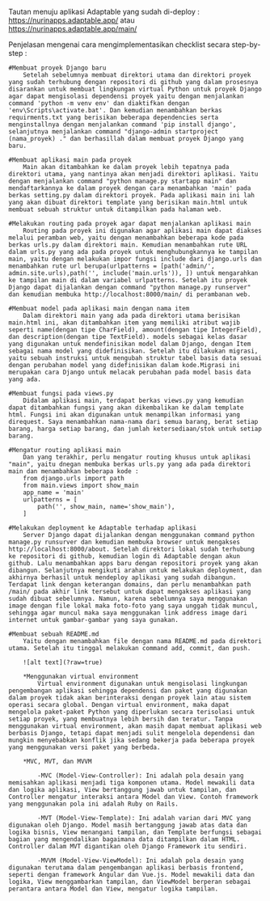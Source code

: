 Tautan menuju aplikasi Adaptable yang sudah di-deploy : https://nurinapps.adaptable.app/ atau https://nurinapps.adaptable.app/main/

Penjelasan mengenai cara mengimplementasikan checklist secara step-by-step :
    
    #Membuat proyek Django baru
        Setelah sebelumnya membuat direktori utama dan direktori proyek yang sudah terhubung dengan repositori di github yang dalam prosesnya disarankan untuk membuat lingkungan virtual Python untuk proyek Django agar dapat mengisolasi dependensi proyek yaitu dengan menjalankan command 'python -m venv env' dan diaktifkan dengan 'env\Scripts\activate.bat'. Dan kemudian menambahkan berkas requirments.txt yang berisikan beberapa dependencies serta menginstallnya dengan menjalankan command 'pip install django', selanjutnya menjalankan command "django-admin startproject (nama_proyek) ." dan berhasillah dalam membuat proyek Django yang baru.
    
    #Membuat aplikasi main pada proyek
        Main akan ditambahkan ke dalam proyek lebih tepatnya pada direktori utama, yang nantinya akan menjadi direktori aplikasi. Yaitu dengan menjalankan command "python manage.py startapp main" dan mendaftarkannya ke dalam proyek dengan cara menambahkan 'main' pada berkas setting.py dalam direktori proyek. Pada aplikasi main ini lah yang akan dibuat direktori template yang berisikan main.html untuk membuat sebuah struktur untuk ditampilkan pada halaman web. 
    
    #Melakukan routing pada proyek agar dapat menjalankan aplikasi main
        Routing pada proyek ini digunakan agar aplikasi main dapat diakses melalui peramban web, yaitu dengan menambahkan beberapa kode pada berkas urls.py dalam direktori main. Kemudian menambahkan rute URL dalam urls.py yang ada pada proyek untuk menghubungkannya ke tampilan main, yaitu dengan melakukan impor fungsi include dari django.urls dan menambahkan rute url berupa(urlpatterns = [path('admin/', admin.site.urls),path('', include('main.urls')), ]) untuk mengarahkan ke tampilan main di dalam variabel urlpatterns. Setelah itu proyek Django dapat dijalankan dengan command "python manage.py runserver" dan kemudian membuka http://localhost:8000/main/ di perambanan web.
    
    #Membuat model pada aplikasi main dengan nama item
        Dalam direktori main yang ada pada direktori utama berisikan main.html ini, akan ditambahkan item yang memiliki atribut wajib seperti name(dengan tipe CharField), amount(dengan tipe IntegerField), dan description(dengan tipe TextField). models sebagai kelas dasar yang digunakan untuk mendefinisikan model dalam Django, dengan Item sebagai nama model yang didefinisikan. Setelah itu dilakukan migrasi, yaitu sebuah instruksi untuk mengubah struktur tabel basis data sesuai dengan perubahan model yang didefinisikan dalam kode.Migrasi ini merupakan cara Django untuk melacak perubahan pada model basis data yang ada.
    
    #Membuat fungsi pada views.py
        Didalam aplikasi main, terdapat berkas views.py yang kemudian dapat ditambahkan fungsi yang akan dikembalikan ke dalam template html. Fungsi ini akan digunakan untuk menampilkan informasi yang direquest. Saya menambahkan nama-nama dari semua barang, berat setiap barang, harga setiap barang, dan jumlah ketersediaan/stok untuk setiap barang.
    
    #Mengatur routing aplikasi main
        Dan yang terakhir, perlu mengatur routing khusus untuk aplikasi "main", yaitu dnegan membuka berkas urls.py yang ada pada direktori main dan menambahkan beberapa kode : 
        from django.urls import path 
        from main.views import show_main 
        app_name = 'main'
        urlpatterns = [
            path('', show_main, name='show_main'),
        ]
    
    #Melakukan deployment ke Adaptable terhadap aplikasi
        Server Django dapat dijalankan dengan menggunakan command python manage.py runsurver dan kemudian membuka browser untuk mengakses http://localhost:8000/about. Setelah direktori lokal sudah terhubung ke repositori di github, kemudian login di Adaptable dengan akun github. Lalu menambahkan apps baru dengan repositori proyek yang akan dibangun. Selanjutnya mengikuti arahan untuk melakukan deployment, dan akhirnya berhasil untuk mendeploy aplikasi yang sudah dibangun. Terdapat link dengan keterangan domains, dan perlu menambahkan path /main/ pada akhir link tersebut untuk dapat mengakses aplikasi yang sudah dibuat sebelumnya. Namun, karena sebelumnya saya menggunakan image dengan file lokal maka foto-foto yang saya unggah tidak muncul, sehingga agar muncul maka saya menggunakan link address image dari internet untuk gambar-gambar yang saya gunakan.
    
    #Membuat sebuah README.md
        Yaitu dengan menambahkan file dengan nama README.md pada direktori utama. Setelah itu tinggal melakukan command add, commit, dan push.

        ![alt text](?raw=true)
        
        *Menggunakan virtual environment 
            Virtual environment digunakan untuk mengisolasi lingkungan pengembangan aplikasi sehingga dependensi dan paket yang digunakan dalam proyek tidak akan berinteraksi dengan proyek lain atau sistem operasi secara global. Dengan virtual environment, maka dapat mengelola paket-paket Python yang diperlukan secara terisolasi untuk setiap proyek, yang membuatnya lebih bersih dan teratur. Tanpa menggunakan virtual environment, akan masih dapat membuat aplikasi web berbasis Django, tetapi dapat menjadi sulit mengelola dependensi dan mungkin menyebabkan konflik jika sedang bekerja pada beberapa proyek yang menggunakan versi paket yang berbeda.
        
        *MVC, MVT, dan MVVM
            
            -MVC (Model-View-Controller): Ini adalah pola desain yang memisahkan aplikasi menjadi tiga komponen utama. Model mewakili data dan logika aplikasi, View bertanggung jawab untuk tampilan, dan Controller mengatur interaksi antara Model dan View. Contoh framework yang menggunakan pola ini adalah Ruby on Rails.
            
            -MVT (Model-View-Template): Ini adalah varian dari MVC yang digunakan oleh Django. Model masih bertanggung jawab atas data dan logika bisnis, View menangani tampilan, dan Template berfungsi sebagai bagian yang mengendalikan bagaimana data ditampilkan dalam HTML. Controller dalam MVT digantikan oleh Django Framework itu sendiri.
            
            -MVVM (Model-View-ViewModel): Ini adalah pola desain yang digunakan terutama dalam pengembangan aplikasi berbasis frontend, seperti dengan framework Angular dan Vue.js. Model mewakili data dan logika, View menggambarkan tampilan, dan ViewModel berperan sebagai perantara antara Model dan View, mengatur logika tampilan.

